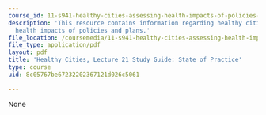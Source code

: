 ```yaml
---
course_id: 11-s941-healthy-cities-assessing-health-impacts-of-policies-and-plans-spring-2016
description: 'This resource contains information regarding healthy cities: Assessing
  health impacts of policies and plans.'
file_location: /coursemedia/11-s941-healthy-cities-assessing-health-impacts-of-policies-and-plans-spring-2016/8c05767be67232202367121d026c5061_MIT11_S941S16_Class21Guide.pdf
file_type: application/pdf
layout: pdf
title: 'Healthy Cities, Lecture 21 Study Guide: State of Practice'
type: course
uid: 8c05767be67232202367121d026c5061

---
```

None